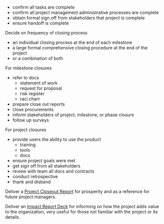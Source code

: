 - confirm all tasks are complete
- confirm all project management administrative processes are complete
- obtain formal sign off from stakeholders that project is complete
- ensure handoff is complete

Decide on frequency of closing process

- an individual closing process at the end of each milestone
- a large formal comprehensive closing procedure at the end of the project
- or a combination of both

For milestone closures

- refer to docs
	- statement of work
	- request for proposal
	- risk register
	- raci chart
- prepare close out reports
- close procurements
- inform stakeholders of project, milestone, or phase closure
- follow up surveys

For project closures

- provide users the ability to use the product
	- training
	- tools
	- docs
- ensure project goals were met
- get sign off from all stakeholders
- review with team all docs and contracts
- conduct retrospective
- thank and disband

Deliver a [Project Closeout Report](Project%20Closeout%20Report.md) for prosperity and as a reference for future project managers.

Deliver an [Impact Report Deck](../../Tooling/Impact%20Report%20Deck.md) for informing on how the project adds value to the organization, very useful for those not familiar with the project or its details.

